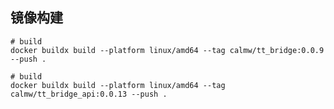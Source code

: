## 镜像构建

``` shell
# build 
docker buildx build --platform linux/amd64 --tag calmw/tt_bridge:0.0.9 --push .
```

``` shell
# build 
docker buildx build --platform linux/amd64 --tag calmw/tt_bridge_api:0.0.13 --push .
```

